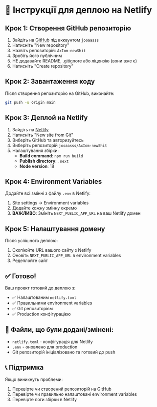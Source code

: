 # 🚀 Інструкції для деплою на Netlify

## Крок 1: Створення GitHub репозиторію

1. Зайдіть на [GitHub](https://github.com) під аккаунтом `jooaasss`
2. Натисніть "New repository"
3. Назвіть репозиторій: `AxIom-newShit`
4. Зробіть його публічним
5. НЕ додавайте README, .gitignore або ліцензію (вони вже є)
6. Натисніть "Create repository"

## Крок 2: Завантаження коду

Після створення репозиторію на GitHub, виконайте:

```bash
git push -u origin main
```

## Крок 3: Деплой на Netlify

1. Зайдіть на [Netlify](https://netlify.com)
2. Натисніть "New site from Git"
3. Виберіть GitHub та авторизуйтесь
4. Виберіть репозиторій `jooaasss/AxIom-newShit`
5. Налаштування збірки:
   - **Build command**: `npm run build`
   - **Publish directory**: `.next`
   - **Node version**: 18

## Крок 4: Environment Variables

Додайте всі змінні з файлу `.env` в Netlify:

1. Site settings → Environment variables
2. Додайте кожну змінну окремо
3. **ВАЖЛИВО**: Змініть `NEXT_PUBLIC_APP_URL` на ваш Netlify домен

## Крок 5: Налаштування домену

Після успішного деплою:

1. Скопіюйте URL вашого сайту з Netlify
2. Оновіть `NEXT_PUBLIC_APP_URL` в environment variables
3. Редеплойте сайт

## ✅ Готово!

Ваш проект готовий до деплою з:

- ✅ Налаштованим `netlify.toml`
- ✅ Правильними environment variables
- ✅ Git репозиторієм
- ✅ Production конфігурацією

## 🔧 Файли, що були додані/змінені:

- `netlify.toml` - конфігурація для Netlify
- `.env` - оновлено для production
- Git репозиторій ініціалізовано та готовий до push

## 📞 Підтримка

Якщо виникнуть проблеми:

1. Перевірте чи створений репозиторій на GitHub
2. Перевірте чи правильно налаштовані environment variables
3. Перевірте логи збірки в Netlify
